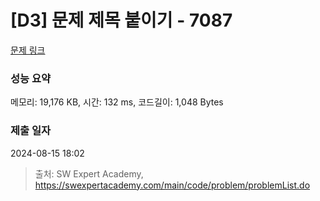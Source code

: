 # [D3] 문제 제목 붙이기 - 7087 

[문제 링크](https://swexpertacademy.com/main/code/problem/problemDetail.do?contestProbId=AWkIdD46A5EDFAXC) 

### 성능 요약

메모리: 19,176 KB, 시간: 132 ms, 코드길이: 1,048 Bytes

### 제출 일자

2024-08-15 18:02



> 출처: SW Expert Academy, https://swexpertacademy.com/main/code/problem/problemList.do